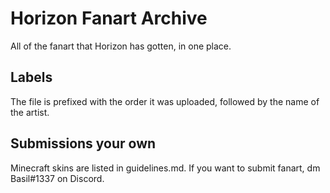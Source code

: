 # Horizon Fanart Archive

All of the fanart that Horizon has gotten, in one place.

## Labels

The file is prefixed with the order it was uploaded, followed by the name of the artist.

## Submissions your own

Minecraft skins are listed in guidelines.md. If you want to submit fanart, dm Basil#1337 on Discord.
